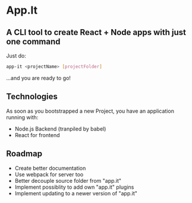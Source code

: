 # App.It
## A CLI tool to create React + Node apps with just one command

Just do:

```bash
app-it <projectName> [projectFolder]
```

...and you are ready to go!

## Technologies
As soon as you bootstrapped a new Project, you have an application running with:

- Node.js Backend (tranpiled by babel)
- React for frontend

## Roadmap
- Create better documentation
- Use webpack for server too
- Better decouple source folder from "app.it"
- Implement possiblity to add own "app.it" plugins
- Implement updating to a newer version of "app.it"